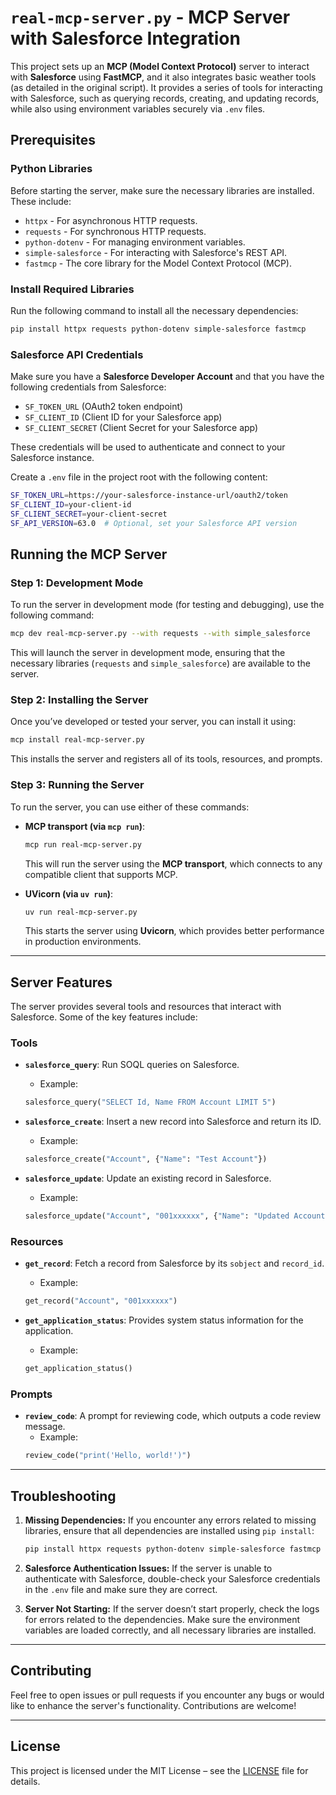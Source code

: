 
# `real-mcp-server.py` - MCP Server with Salesforce Integration

This project sets up an **MCP (Model Context Protocol)** server to interact with **Salesforce** using **FastMCP**, and it also integrates basic weather tools (as detailed in the original script). It provides a series of tools for interacting with Salesforce, such as querying records, creating, and updating records, while also using environment variables securely via `.env` files.

## Prerequisites

### Python Libraries

Before starting the server, make sure the necessary libraries are installed. These include:

- `httpx` - For asynchronous HTTP requests.
- `requests` - For synchronous HTTP requests.
- `python-dotenv` - For managing environment variables.
- `simple-salesforce` - For interacting with Salesforce's REST API.
- `fastmcp` - The core library for the Model Context Protocol (MCP).

### Install Required Libraries

Run the following command to install all the necessary dependencies:

```bash
pip install httpx requests python-dotenv simple-salesforce fastmcp
```

### Salesforce API Credentials

Make sure you have a **Salesforce Developer Account** and that you have the following credentials from Salesforce:

- `SF_TOKEN_URL` (OAuth2 token endpoint)
- `SF_CLIENT_ID` (Client ID for your Salesforce app)
- `SF_CLIENT_SECRET` (Client Secret for your Salesforce app)

These credentials will be used to authenticate and connect to your Salesforce instance.

Create a `.env` file in the project root with the following content:

```bash
SF_TOKEN_URL=https://your-salesforce-instance-url/oauth2/token
SF_CLIENT_ID=your-client-id
SF_CLIENT_SECRET=your-client-secret
SF_API_VERSION=63.0  # Optional, set your Salesforce API version
```

## Running the MCP Server

### Step 1: Development Mode

To run the server in development mode (for testing and debugging), use the following command:

```bash
mcp dev real-mcp-server.py --with requests --with simple_salesforce
```

This will launch the server in development mode, ensuring that the necessary libraries (`requests` and `simple_salesforce`) are available to the server.

### Step 2: Installing the Server

Once you’ve developed or tested your server, you can install it using:

```bash
mcp install real-mcp-server.py
```

This installs the server and registers all of its tools, resources, and prompts.

### Step 3: Running the Server

To run the server, you can use either of these commands:

- **MCP transport (via `mcp run`)**:

    ```bash
    mcp run real-mcp-server.py
    ```

    This will run the server using the **MCP transport**, which connects to any compatible client that supports MCP.

- **UVicorn (via `uv run`)**:

    ```bash
    uv run real-mcp-server.py
    ```

    This starts the server using **Uvicorn**, which provides better performance in production environments.

---

## Server Features

The server provides several tools and resources that interact with Salesforce. Some of the key features include:

### Tools

- **`salesforce_query`**: Run SOQL queries on Salesforce.
    - Example:
    ```python
    salesforce_query("SELECT Id, Name FROM Account LIMIT 5")
    ```

- **`salesforce_create`**: Insert a new record into Salesforce and return its ID.
    - Example:
    ```python
    salesforce_create("Account", {"Name": "Test Account"})
    ```

- **`salesforce_update`**: Update an existing record in Salesforce.
    - Example:
    ```python
    salesforce_update("Account", "001xxxxxx", {"Name": "Updated Account"})
    ```

### Resources

- **`get_record`**: Fetch a record from Salesforce by its `sobject` and `record_id`.
    - Example:
    ```python
    get_record("Account", "001xxxxxx")
    ```

- **`get_application_status`**: Provides system status information for the application.
    - Example:
    ```python
    get_application_status()
    ```

### Prompts

- **`review_code`**: A prompt for reviewing code, which outputs a code review message.
    - Example:
    ```python
    review_code("print('Hello, world!')")
    ```

---

## Troubleshooting

1. **Missing Dependencies:**
   If you encounter any errors related to missing libraries, ensure that all dependencies are installed using `pip install`:

   ```bash
   pip install httpx requests python-dotenv simple-salesforce fastmcp
   ```

2. **Salesforce Authentication Issues:**
   If the server is unable to authenticate with Salesforce, double-check your Salesforce credentials in the `.env` file and make sure they are correct.

3. **Server Not Starting:**
   If the server doesn’t start properly, check the logs for errors related to the dependencies. Make sure the environment variables are loaded correctly, and all necessary libraries are installed.

---

## Contributing

Feel free to open issues or pull requests if you encounter any bugs or would like to enhance the server's functionality. Contributions are welcome!

---

## License

This project is licensed under the MIT License – see the [LICENSE](LICENSE) file for details.
